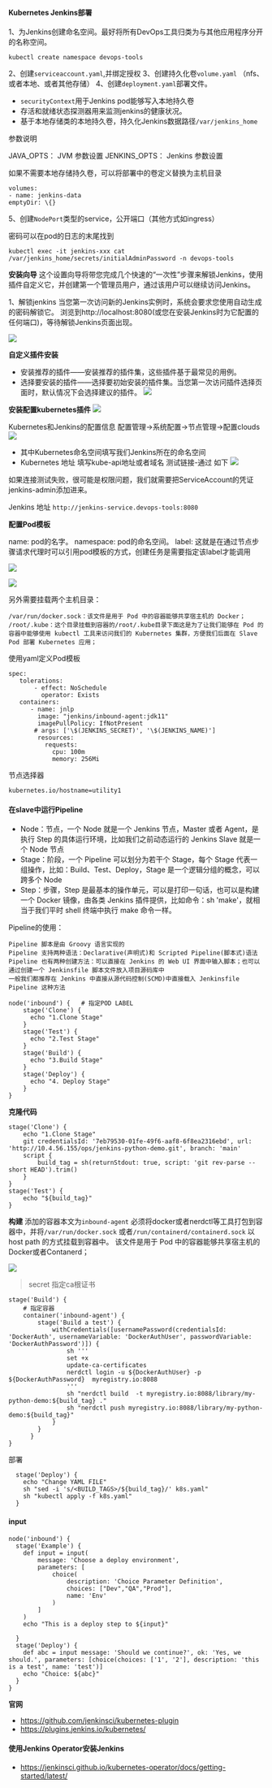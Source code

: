 #### Kubernetes Jenkins部署

1、为Jenkins创建命名空间。最好将所有DevOps工具归类为与其他应用程序分开的名称空间。
```
kubectl create namespace devops-tools
```
2、创建`serviceaccount.yaml`,并绑定授权
3、创建持久化卷`volume.yaml` （nfs、或者本地、或者其他存储）
4、创建`deployment.yaml`部署文件。
- `securityContext`用于Jenkins pod能够写入本地持久卷
- 存活和就绪状态探测器用来监测jenkins的健康状况。
- 基于本地存储类的本地持久卷，持久化Jenkins数据路径`/var/jenkins_home`

参数说明

JAVA_OPTS： JVM 参数设置
JENKINS_OPTS： Jenkins 参数设置



如果不需要本地存储持久卷，可以将部署中的卷定义替换为主机目录
```
volumes:
- name: jenkins-data
emptyDir: \{}
```
5、创建`NodePort`类型的service，公开端口（其他方式如ingress） 

密码可以在pod的日志的末尾找到
```
kubectl exec -it jenkins-xxx cat /var/jenkins_home/secrets/initialAdminPassword -n devops-tools
```

**安装向导**
这个设置向导将带您完成几个快速的“一次性”步骤来解锁Jenkins，使用插件自定义它，并创建第一个管理员用户，通过该用户可以继续访问Jenkins。

1、解锁jenkins
当您第一次访问新的Jenkins实例时，系统会要求您使用自动生成的密码解锁它。
浏览到http://localhost:8080(或您在安装Jenkins时为它配置的任何端口)，等待解锁Jenkins页面出现。

![](./images/1.png)

**自定义插件安装**
- 安装推荐的插件——安装推荐的插件集，这些插件基于最常见的用例。
- 选择要安装的插件——选择要初始安装的插件集。当您第一次访问插件选择页面时，默认情况下会选择建议的插件。
![](./images/2.png)

**安装配置kubernetes插件**
![](./images/3.png)

Kubernetes和Jenkins的配置信息
配置管理->系统配置->节点管理->配置clouds
![](./images/4.png)

- 其中Kubernetes命名空间填写我们Jenkins所在的命名空间
- Kubernetes 地址 填写kube-api地址或者域名
测试链接-通过 如下
![](./images/5.png)

如果连接测试失败，很可能是权限问题，我们就需要把ServiceAccount的凭证jenkins-admin添加进来。

Jenkins 地址 `http://jenkins-service.devops-tools:8080`

**配置Pod模板**

name: pod的名字。
namespace: pod的命名空间。
label: 这就是在通过节点步骤请求代理时可以引用pod模板的方式，创建任务是需要指定该label才能调用

![](./images/6.png)

![](./images/7.png)

另外需要挂载两个主机目录：

    /var/run/docker.sock：该文件是用于 Pod 中的容器能够共享宿主机的 Docker；
    /root/.kube：这个目录挂载到容器的/root/.kube目录下面这是为了让我们能够在 Pod 的容器中能够使用 kubectl 工具来访问我们的 Kubernetes 集群，方便我们后面在 Slave Pod 部署 Kubernetes 应用；

使用yaml定义Pod模板
```
spec:   
   tolerations:
       - effect: NoSchedule
         operator: Exists
   containers:
      - name: jnlp
        image: "jenkins/inbound-agent:jdk11"
        imagePullPolicy: IfNotPresent
       # args: ['\$(JENKINS_SECRET)', '\$(JENKINS_NAME)']
        resources:
          requests:
            cpu: 100m
            memory: 256Mi
```
节点选择器
```
kubernetes.io/hostname=utility1
```

#### 在slave中运行Pipeline


- Node：节点，一个 Node 就是一个 Jenkins 节点，Master 或者 Agent，是执行 Step 的具体运行环境，比如我们之前动态运行的 Jenkins Slave 就是一个 Node 节点
- Stage：阶段，一个 Pipeline 可以划分为若干个 Stage，每个 Stage 代表一组操作，比如：Build、Test、Deploy，Stage 是一个逻辑分组的概念，可以跨多个 Node
- Step：步骤，Step 是最基本的操作单元，可以是打印一句话，也可以是构建一个 Docker 镜像，由各类 Jenkins 插件提供，比如命令：sh 'make'，就相当于我们平时 shell 终端中执行 make 命令一样。

Pipeline的使用：

    Pipeline 脚本是由 Groovy 语言实现的
    Pipeline 支持两种语法：Declarative(声明式)和 Scripted Pipeline(脚本式)语法
    Pipeline 也有两种创建方法：可以直接在 Jenkins 的 Web UI 界面中输入脚本；也可以通过创建一个 Jenkinsfile 脚本文件放入项目源码库中
    一般我们都推荐在 Jenkins 中直接从源代码控制(SCMD)中直接载入 Jenkinsfile Pipeline 这种方法


```
node('inbound') {   # 指定POD LABEL
    stage('Clone') {
      echo "1.Clone Stage"
    }
    stage('Test') {
      echo "2.Test Stage"
    }
    stage('Build') {
      echo "3.Build Stage"
    }
    stage('Deploy') {
      echo "4. Deploy Stage"
    }
}
```

**克隆代码**
```
stage('Clone') {
    echo "1.Clone Stage"
    git credentialsId: '7eb79530-01fe-49f6-aaf8-6f8ea2316ebd', url: 'http://10.4.56.155/ops/jenkins-python-demo.git', branch: 'main'
    script {
        build_tag = sh(returnStdout: true, script: 'git rev-parse --short HEAD').trim()
    }
}
stage('Test') {
    echo "${build_tag}"
}
```

**构建**
添加的容器本文为`inbound-agent` 必须将docker或者nerdctl等工具打包到容器中，并将`/var/run/docker.sock` 或者`/run/containerd/containerd.sock` 以host path 的方式挂载到容器中。 该文件是用于 Pod 中的容器能够共享宿主机的 Docker或者Contanerd；

![](./images/8.png)

> secret 指定ca根证书

```
stage('Build') {
    # 指定容器
    container('inbound-agent') {   
        stage('Build a test') {
            withCredentials([usernamePassword(credentialsId: 'DockerAuth', usernameVariable: 'DockerAuthUser', passwordVariable: 'DockerAuthPassword')]) {
                sh '''
                set +x
                update-ca-certificates
                nerdctl login -u ${DockerAuthUser} -p ${DockerAuthPassword}  myregistry.io:8088
                '''
                sh "nerdctl build  -t myregistry.io:8088/library/my-python-demo:${build_tag} ."
                sh "nerdctl push myregistry.io:8088/library/my-python-demo:${build_tag}"
            }
        }
      }
}
```
部署
```
  stage('Deploy') {
    echo "Change YAML FILE"
    sh "sed -i 's/<BUILD_TAGS>/${build_tag}/' k8s.yaml"
    sh "kubectl apply -f k8s.yaml"
  }
```

#### input
```
node('inbound') {   
  stage('Example') {
    def input = input(
        message: 'Choose a deploy environment',
        parameters: [
            choice(
                description: 'Choice Parameter Definition',
                choices: ["Dev","QA","Prod"],
                name: 'Env'
            )
        ]
    )
    echo "This is a deploy step to ${input}"

  }
  stage('Deploy') {
    def abc = input message: 'Should we continue?', ok: 'Yes, we should.', parameters: [choice(choices: ['1', '2'], description: 'this is a test', name: 'test')]
    echo "Choice: ${abc}"
  }
}
```

**官网**
- https://github.com/jenkinsci/kubernetes-plugin
- https://plugins.jenkins.io/kubernetes/

#### 使用Jenkins Operator安装Jenkins
- https://jenkinsci.github.io/kubernetes-operator/docs/getting-started/latest/